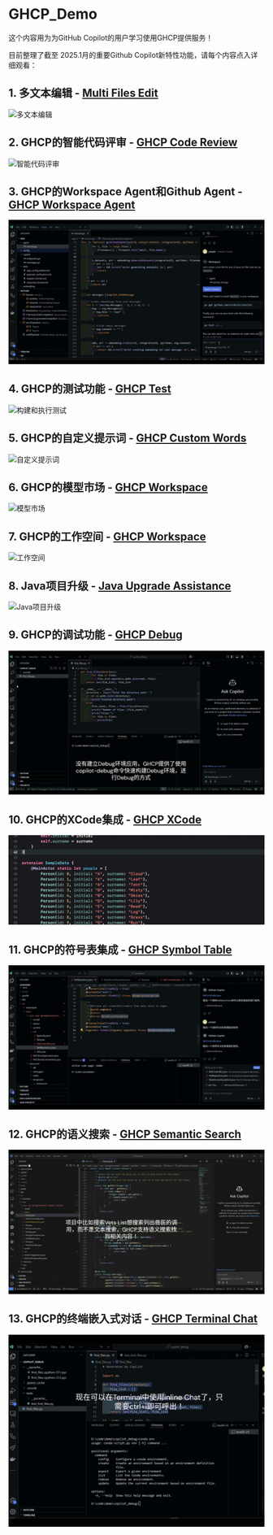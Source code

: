 # GHCP_Demo
这个内容用为为GitHub Copilot的用户学习使用GHCP提供服务！

目前整理了截至 2025.1月的重要Github Copilot新特性功能，请每个内容点入详细观看：

## 1. 多文本编辑 - [Multi Files Edit](./mutlEdit/README.MD)

![多文本编辑](./mutlEdit/resources/Video-Project.gif)

## 2. GHCP的智能代码评审 - [GHCP Code Review](./codereview/README.MD)

![智能代码评审](./codereview/resources/localcodereview.gif)

## 3. GHCP的Workspace Agent和Github Agent - [GHCP Workspace Agent](./ws_gh_agents/README.MD)

![Workspace Agent和Github Agent](./ws_gh_agents/resources/ghagent.gif)

## 4. GHCP的测试功能 - [GHCP Test](./genTests/README.MD)

![构建和执行测试](./genTests/resources/testgen.gif)

## 5. GHCP的自定义提示词 - [GHCP Custom Words](./customPrompt/README.MD)

![自定义提示词](./customPrompt/resources/custprompt.gif)

## 6. GHCP的模型市场 - [GHCP Workspace](./modeMarket/README.MD)

![模型市场](./modeMarket/resources/model.gif)

## 7. GHCP的工作空间 - [GHCP Workspace](./ghcpWS/README.MD)

![工作空间](./ghcpWS/resources/cpws.gif)

## 8. Java项目升级 - [Java Upgrade Assistance](./javaUpgradeAssistance/README.MD)

![Java项目升级](./javaUpgradeAssistance/resources/upgrade.gif)

## 9. GHCP的调试功能 - [GHCP Debug](./copilotdebug/README.MD)

![调试功能](./copilotdebug/resources/copilotdebug.gif)

## 10. GHCP的XCode集成 - [GHCP XCode](./xcode/README.MD)

![XCode集成](./xcode/resources/xcode.gif)

## 11. GHCP的符号表集成 - [GHCP Symbol Table](./symbol/README.MD)

![符号表集成](./symbol/resources/symbol.gif)

## 12. GHCP的语义搜索 - [GHCP Semantic Search](./symsearch/README.MD)

![语义搜索](./symsearch/resources/symsearch.gif)

## 13. GHCP的终端嵌入式对话 - [GHCP Terminal Chat](./terminalInline/README.MD)

![终端嵌入式对话](./terminalInline/resources/terminal.gif)